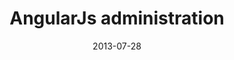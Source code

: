 ---
layout: post.hbs
date: '2013-07-28'
title: AngularJs administration
categories: [ecrits, presentation]
tags: [angularJs]
resume: Présentation d'AngularJs à l'administration d'ITK
images: ["cv/itk/logo_itk.jpg"]
directLink: "http://manland.github.io/slides-angularjs/administration/"
---